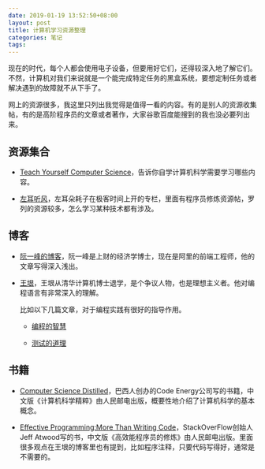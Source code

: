 ```yaml
---
date: 2019-01-19 13:52:50+08:00
layout: post
title: 计算机学习资源整理
categories: 笔记
tags: 
---
```


现在的时代，每个人都会使用电子设备，但要用好它们，还得较深入地了解它们。不然，计算机对我们来说就是一个能完成特定任务的黑盒系统，要想定制任务或者解决遇到的故障就不从下手了。

网上的资源很多，我这里只列出我觉得是值得一看的内容。有的是别人的资源收集帖，有的是高阶程序员的文章或者著作，大家谷歌百度能搜到的我也没必要列出来。

## 资源集合

* [Teach Yourself Computer Science](https://teachyourselfcs.com/)，告诉你自学计算机科学需要学习哪些内容。

* [左耳听风](https://time.geekbang.org/column/intro/48)，左耳朵耗子在极客时间上开的专栏，里面有程序员修炼资源帖，罗列的资源较多，怎么学习某种技术都有涉及。

## 博客

* [阮一峰的博客](http://www.ruanyifeng.com/about.html)，阮一峰是上财的经济学博士，现在是阿里的前端工程师，他的文章写得深入浅出。

* [王垠](https://www.yinwang.org/)，王垠从清华计算机博士退学，是个争议人物，也是理想主义者。他对编程语言有非常深入的理解。

    比如以下几篇文章，对于编程实践有很好的指导作用。
    
    * [编程的智慧](https://www.yinwang.org/blog-cn/2015/11/21/programming-philosophy)
    
    * [测试的道理](https://www.yinwang.org/blog-cn/2016/09/14/tests)
    
## 书籍

* [Computer Science Distilled](https://code.energy/computer-science-distilled/)，巴西人创办的Code Energy公司写的书籍，中文版《计算机科学精粹》由人民邮电出版，概要性地介绍了计算机科学的基本概念。

* [Effective Programming:More Than Writing Code](https://book.douban.com/subject/24868904/)，StackOverFlow创始人Jeff Atwood写的书，中文版《高效能程序员的修炼》由人民邮电出版。里面很多观点在王垠的博客里也有提到，比如程序注释，只要代码写得好，通常是不需要的。











